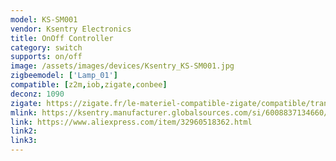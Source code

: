 ```yaml
---
model: KS-SM001
vendor: Ksentry Electronics 
title: OnOff Controller
category: switch
supports: on/off
image: /assets/images/devices/Ksentry_KS-SM001.jpg
zigbeemodel: ['Lamp_01']
compatible: [z2m,iob,zigate,conbee]
deconz: 1090
zigate: https://zigate.fr/le-materiel-compatible-zigate/compatible/transformateursimple/
mlink: https://ksentry.manufacturer.globalsources.com/si/6008837134660/pdtl/ZigBee-module/1170980349/zigbee-on-off-controller.htm
link: https://www.aliexpress.com/item/32960518362.html
link2: 
link3: 
---
```

